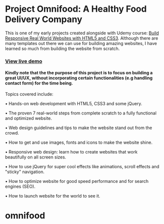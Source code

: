 # Project Omnifood: A Healthy Food Delivery Company
This is one of my early projects created alongside with Udemy course: [Build Responsive Real World Websites with HTML5 and CSS3](https://www.udemy.com/course/design-and-develop-a-killer-website-with-html5-and-css3/). Although there are many templates out there we can use for building amazing websites, I have learned so much from building the website from scratch.

### [View live demo](https://adoring-gates-0dca68.netlify.com/#)

#### Kindly note that the the purpose of this project is to focus on building a great UI/UX, without incorporating certain functionalities (e.g handling contact form) for the time being.

Topics covered include:

• Hands-on web development with HTML5, CSS3 and some jQuery.

• The proven 7 real-world steps from complete scratch to a fully functional and optimized website.

• Web design guidelines and tips to make the website stand out from the crowd.

• How to get and use images, fonts and icons to make the website shine.

• Responsive web design: learn how to create websites that work beautifully on all screen sizes.

• How to use jQuery for super cool effects like animations, scroll effects and "sticky" navigation.

• How to optimize website for good speed performance and for search engines (SEO).

• How to launch website for the world to see it.
# omnifood
